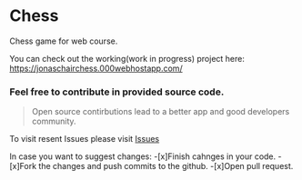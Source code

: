 # Chess

Chess game for web course.

You can check out the working(work in progress) project here: https://jonaschairchess.000webhostapp.com/

### Feel free to contribute in provided source code.
 >Open source contirbutions lead to a better app and good developers community.
 
 
 To visit resent Issues please visit [Issues](https://github.com/JonasChair/Chess/issues)
 
 In case you want to suggest changes:
 -[x]Finish cahnges in your code.
 -[x]Fork the changes and push commits to the github.
 -[x]Open pull request.
 
